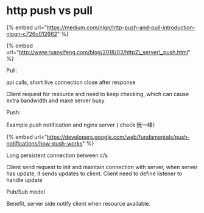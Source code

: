 # http push vs pull

{% embed url="https://medium.com/nlgn/http-push-and-pull-introduction-nlogn-c726c012662" %}

{% embed url="http://www.ruanyifeng.com/blog/2018/03/http2\_server\_push.html" %}



Pull:

api calls, short live connection close after response

Client request for resource and need to keep checking, which can cause extra bandwidth and make server busy



Push:

Example push notification and nginx server \( check 阮一峰）

{% embed url="https://developers.google.com/web/fundamentals/push-notifications/how-push-works" %}



Long persistent connection between c/s

Client send request to init and maintain connection with server, when server has update, it sends updates to client. Client need to define listener to handle update

Pub/Sub model

Benefit, server side notify client when resource available.

